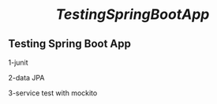 # $$Testing Spring Boot App$$

## Testing Spring Boot App

1-junit

2-data JPA

3-service test with mockito
